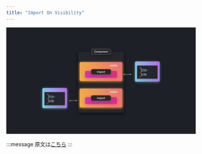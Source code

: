 ```yaml
---
title: "Import On Visibility"
---
```


![](/images/learning-patterns/import-on-visibility-1280w.jpg)

:::message
原文は[こちら]()
:::
